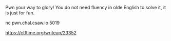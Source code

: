 Pwn your way to glory! You do not need fluency in olde English to solve it, it is just for fun.

nc pwn.chal.csaw.io 5019



https://ctftime.org/writeup/23352